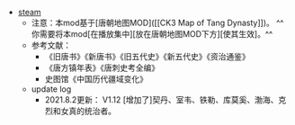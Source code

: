 - [steam](https://steamcommunity.com/sharedfiles/filedetails/?id=2447249644)
    - 注意：本mod基于[唐朝地图MOD]([[CK3 Map of Tang Dynasty]])。
^^你需要将本mod[在播放集中][放在唐朝地图MOD下方][使其生效]。^^
    - 参考文献：
        - 《旧唐书》《新唐书》《旧五代史》《新五代史》《资治通鉴》
        - 《唐方镇年表》《唐刺史考全编》
        - 史图馆《中国历代疆域变化》
    - update log
        - 2021.8.2更新：
V1.12
[增加了]契丹、室韦、铁勒、库莫奚、渤海、克烈和女真的统治者。
